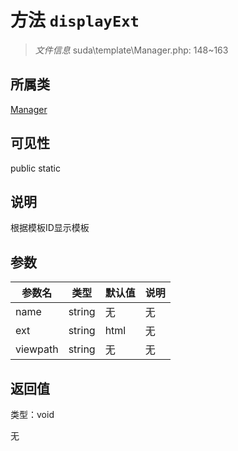 # 方法 `displayExt`

> *文件信息* suda\template\Manager.php: 148~163

## 所属类 

[Manager](../Manager.md)

## 可见性

 public static

## 说明

根据模板ID显示模板


## 参数


| 参数名 | 类型 | 默认值 | 说明 |
|--------|-----|-------|-------|
| name |  string | 无 | 无 |
| ext |  string | html | 无 |
| viewpath |  string | 无 | 无 |



## 返回值

类型：void

无

